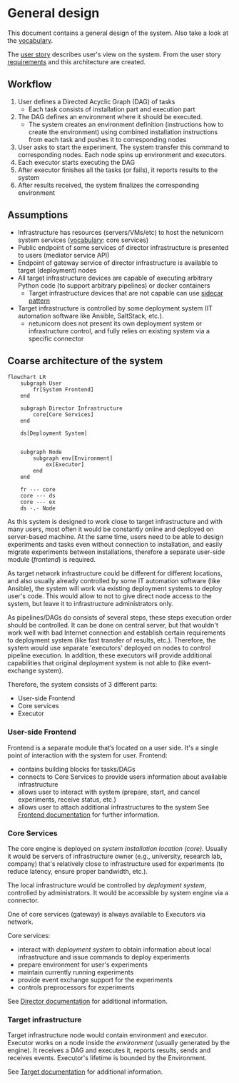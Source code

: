 # General design
This document contains a general design of the system. Also take a look at the [vocabulary](vocabulary.md).

The [user story](userstory.md) describes user's view on the system. From the user story [requirements](requirements.md) and this architecture are created.

## Workflow
1. User defines a Directed Acyclic Graph (DAG) of tasks
    - Each task consists of installation part and execution part
2. The DAG defines an environment where it should be executed. 
	- The system creates an environment definition (instructions how to create the environment) using combined installation instructions from each task and pushes it to corresponding nodes
3. User asks to start the experiment. The system transfer this command to corresponding nodes. Each node spins up environment and executors.
4. Each executor starts executing the DAG
5. After executor finishes all the tasks (or fails), it reports results to the system
6. After results received, the system finalizes the corresponding environment

## Assumptions
- Infrastructure has resources (servers/VMs/etc) to host the netunicorn system services ([vocabulary](vocabulary.md): core services)
- Public endpoint of some services of director infrastructure is presented to users (mediator service API)
- Endpoint of gateway service of director infrastructure is available to target (deployment) nodes
- All target infrastructure devices are capable of executing arbitrary Python code (to support arbitrary pipelines) or docker containers
	- Target infrastructure devices that are not capable can use [sidecar pattern](https://docs.microsoft.com/en-us/azure/architecture/patterns/sidecar)
- Target infrastructure is controlled by some deployment system (IT automation software like Ansible, SaltStack, etc.).
	- netunicorn does not present its own deployment system or infrastructure control, and fully relies on existing system via a specific connector

## Coarse architecture of the system
```mermaid
flowchart LR
	subgraph User
		fr[System Frontend]
	end
	
	subgraph Director Infrastructure
		core[Core Services]
	end

	ds[Deployment System]
	
	
	subgraph Node
		subgraph env[Environment]
			ex[Executor]
		end
	end
	
	fr --- core
	core --- ds
	core --- ex
	ds -.- Node
```

As this system is designed to work close to target infrastructure and with many users, most often it would be constantly online and deployed on server-based machine. At the same time, users need to be able to design experiments and tasks even without connection to installation, and easily migrate experiments between installations, therefore a separate user-side module (*frontend*) is required.

As target network infrastructure could be different for different locations, and also usually already controlled by some IT automation software (like Ansible), the system will work via existing deployment systems to deploy user's code. This would allow to not to give direct node access to the system, but leave it to infrastructure administrators only.

As pipelines/DAGs do consists of several steps, these steps execution order should be controlled. It can be done on central server, but that wouldn't work well with bad Internet connection and establish certain requirements to deployment system (like fast transfer of results, etc.). Therefore, the system would use separate 'executors' deployed on nodes to control pipeline execution. In addition, these executors will provide additional capabilities that original deployment system is not able to (like event-exchange system).

Therefore, the system consists of 3 different parts:
- User-side Frontend
- Core services
- Executor

### User-side Frontend
Frontend is a separate module that’s located on a user side. It's a single point of interaction with the system for user.
Frontend:
- contains building blocks for tasks/DAGs
- connects to Core Services to provide users information about available infrastructure
- allows user to interact with system (prepare, start, and cancel experiments, receive status, etc.)
- allows user to attach additional infrastructures to the system
See [Frontend documentation](frontend/README.md) for further information.

### Core Services
The core engine is deployed on *system installation location (core).* Usually it would be servers of infrastructure owner (e.g., university, research lab, company) that's relatively close to infrastructure used for experiments (to reduce latency, ensure proper bandwidth, etc.).

The local infrastructure would be controlled by *deployment system*, controlled by administrators. It would be accessible by system engine via a connector.

One of core services (gateway) is always available to Executors via network.

Core services:
- interact with *deployment system* to obtain information about local infrastructure and issue commands to deploy experiments
- prepare environment for user's experiments
- maintain currently running experiments
- provide event exchange support for the experiments
- controls preprocessors for experiments

See [Director documentation](director/README.md) for additional information.

### Target infrastructure
Target infrastructure node would contain environment and executor. Executor works on a node inside the *environment* (usually generated by the engine). It receives a DAG and executes it, reports results, sends and receives events. Executor's lifetime is bounded by the Environment.

See [Target documentation](target/README.md) for additional information.
